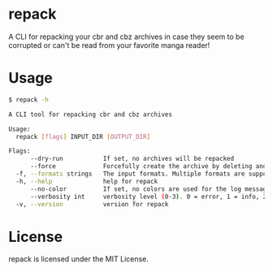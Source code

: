 # repack

A CLI for repacking your cbr and cbz archives in case they seem to be corrupted
or can't be read from your favorite manga reader!


# Usage

```bash
$ repack -h

A CLI tool for repacking cbr and cbz archives

Usage:
  repack [flags] INPUT_DIR [OUTPUT_DIR]

Flags:
      --dry-run           If set, no archives will be repacked
      --force             Forcefully create the archive by deleting and overwriting any existing files and archives
  -f, --formats strings   The input formats. Multiple formats are supported - comma separated. (default [cbr])
  -h, --help              help for repack
      --no-color          If set, no colors are used for the log message
      --verbosity int     verbosity level (0-3). 0 = error, 1 = info, 2 = debug (default 1)
  -v, --version           version for repack
```


# License

repack is licensed under the MIT License.
